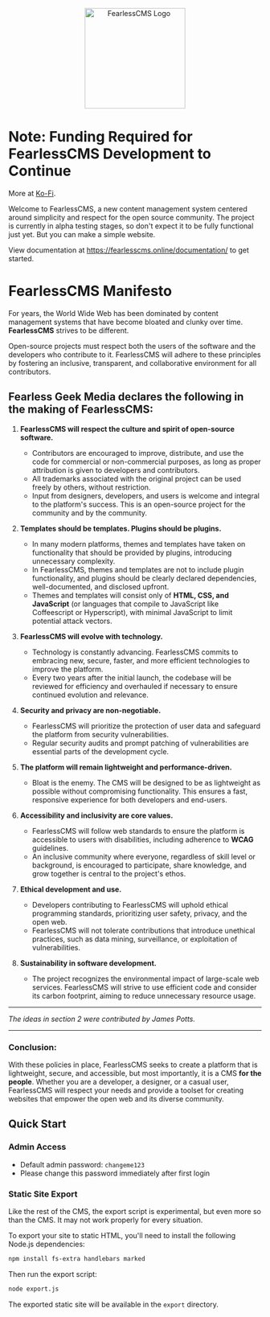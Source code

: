 <p style="width: 100%; text-align:center">
<img src="https://3ofrpz7mhw.ufs.sh/f/9h8vN5CCYibJCfOnkrzL5RTenxN0PakwUA41YgmtJo8ZrK7C" alt="FearlessCMS Logo" style="width:200px"></img>
</p>

# Note: Funding Required for FearlessCMS Development to Continue 
More at <a href="https://ko-fi.com/post/Funding-Required-For-FearelessCMS-Development-To-C-D1D31IVNKP" target="_blank">Ko-Fi</a>.

Welcome to FearlessCMS, a new content management system centered around simplicity and respect for the open source community. The project is currently in alpha testing stages, so don't expect it to be fully functional just yet. But you can make a simple website.

View documentation at <a href="https://fearlesscms.online/documentation/" target="_blank">https://fearlesscms.online/documentation/</a> to get started.

# FearlessCMS Manifesto

For years, the World Wide Web has been dominated by content management systems that have become bloated and clunky over time. **FearlessCMS** strives to be different.

Open-source projects must respect both the users of the software and the developers who contribute to it. FearlessCMS will adhere to these principles by fostering an inclusive, transparent, and collaborative environment for all contributors.

## Fearless Geek Media declares the following in the making of FearlessCMS:

1. **FearlessCMS will respect the culture and spirit of open-source software.**
   - Contributors are encouraged to improve, distribute, and use the code for commercial or non-commercial purposes, as long as proper attribution is given to developers and contributors.
   - All trademarks associated with the original project can be used freely by others, without restriction.
   - Input from designers, developers, and users is welcome and integral to the platform's success. This is an open-source project for the community and by the community.

2. **Templates should be templates. Plugins should be plugins.**
   - In many modern platforms, themes and templates have taken on functionality that should be provided by plugins, introducing unnecessary complexity.
   - In FearlessCMS, themes and templates are not to include plugin functionality, and plugins should be clearly declared dependencies, well-documented, and disclosed upfront.
   - Themes and templates will consist only of **HTML, CSS, and JavaScript** (or languages that compile to JavaScript like Coffeescript or Hyperscript), with minimal JavaScript to limit potential attack vectors.

3. **FearlessCMS will evolve with technology.**
   - Technology is constantly advancing. FearlessCMS commits to embracing new, secure, faster, and more efficient technologies to improve the platform.
   - Every two years after the initial launch, the codebase will be reviewed for efficiency and overhauled if necessary to ensure continued evolution and relevance.

4. **Security and privacy are non-negotiable.**
   - FearlessCMS will prioritize the protection of user data and safeguard the platform from security vulnerabilities.
   - Regular security audits and prompt patching of vulnerabilities are essential parts of the development cycle.

5. **The platform will remain lightweight and performance-driven.**
   - Bloat is the enemy. The CMS will be designed to be as lightweight as possible without compromising functionality. This ensures a fast, responsive experience for both developers and end-users.

6. **Accessibility and inclusivity are core values.**
   - FearlessCMS will follow web standards to ensure the platform is accessible to users with disabilities, including adherence to **WCAG** guidelines.
   - An inclusive community where everyone, regardless of skill level or background, is encouraged to participate, share knowledge, and grow together is central to the project's ethos.

7. **Ethical development and use.**
   - Developers contributing to FearlessCMS will uphold ethical programming standards, prioritizing user safety, privacy, and the open web.
   - FearlessCMS will not tolerate contributions that introduce unethical practices, such as data mining, surveillance, or exploitation of vulnerabilities.

8. **Sustainability in software development.**
   - The project recognizes the environmental impact of large-scale web services. FearlessCMS will strive to use efficient code and consider its carbon footprint, aiming to reduce unnecessary resource usage.

---

*The ideas in section 2 were contributed by James Potts.*

---

### Conclusion:

With these policies in place, FearlessCMS seeks to create a platform that is lightweight, secure, and accessible, but most importantly, it is a CMS **for the people**. Whether you are a developer, a designer, or a casual user, FearlessCMS will respect your needs and provide a toolset for creating websites that empower the open web and its diverse community.

## Quick Start

### Admin Access
- Default admin password: `changeme123`
- Please change this password immediately after first login

### Static Site Export

Like the rest of the CMS, the export script is experimental, but even more so than the CMS. It may not work properly for every situation.

To export your site to static HTML, you'll need to install the following Node.js dependencies:

```bash
npm install fs-extra handlebars marked
```

Then run the export script:
```bash
node export.js
```

The exported static site will be available in the `export` directory.
